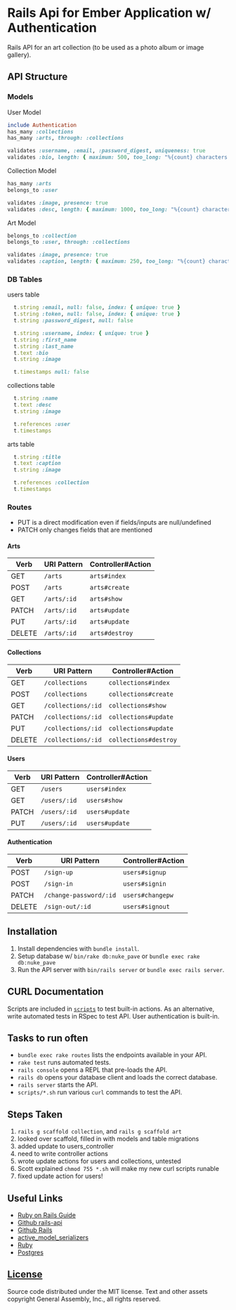 # Rails Api for Ember Application w/ Authentication

Rails API for an art collection (to be used as a photo album or image gallery).

## API Structure

### Models

User Model

```ruby
include Authentication
has_many :collections
has_many :arts, through: :collections

validates :username, :email, :password_digest, uniqueness: true
validates :bio, length: { maximum: 500, too_long: "%{count} characters is the maximum allowed" }
```

Collection Model

```ruby
has_many :arts
belongs_to :user

validates :image, presence: true
validates :desc, length: { maximum: 1000, too_long: "%{count} characters is the maximum allowed" }
```

Art Model

```ruby
belongs_to :collection
belongs_to :user, through: :collections

validates :image, presence: true
validates :caption, length: { maximum: 250, too_long: "%{count} characters is the maximum allowed" }
```

### DB Tables

users table

```ruby
  t.string :email, null: false, index: { unique: true }
  t.string :token, null: false, index: { unique: true }
  t.string :password_digest, null: false

  t.string :username, index: { unique: true }
  t.string :first_name
  t.string :last_name
  t.text :bio
  t.string :image

  t.timestamps null: false
```

collections table

```ruby
  t.string :name
  t.text :desc
  t.string :image

  t.references :user
  t.timestamps
```

arts table

```ruby
  t.string :title
  t.text :caption
  t.string :image

  t.references :collection
  t.timestamps
```

### Routes

-   PUT is a direct modification even if fields/inputs are null/undefined
-   PATCH only changes fields that are mentioned

#### Arts

| Verb   | URI Pattern | Controller#Action |
| -------|-------------|-------------------|
| GET    | `/arts`     | `arts#index`      |
| POST   | `/arts`     | `arts#create`     |
| GET    | `/arts/:id` | `arts#show`       |
| PATCH  | `/arts/:id` | `arts#update`     |
| PUT    | `/arts/:id` | `arts#update`     |
| DELETE | `/arts/:id` | `arts#destroy`    |

#### Collections

| Verb   | URI Pattern        | Controller#Action     |
| -------|--------------------|-----------------------|
| GET    | `/collections`     | `collections#index`   |
| POST   | `/collections`     | `collections#create`  |
| GET    | `/collections/:id` | `collections#show`    |
| PATCH  | `/collections/:id` | `collections#update`  |
| PUT    | `/collections/:id` | `collections#update`  |
| DELETE | `/collections/:id` | `collections#destroy` |

#### Users

| Verb  | URI Pattern  | Controller#Action |
|-------|--------------|-------------------|
| GET   | `/users`     | `users#index`     |
| GET   | `/users/:id` | `users#show`      |
| PATCH | `/users/:id` | `users#update`    |
| PUT   | `/users/:id` | `users#update`    |

#### Authentication

| Verb   | URI Pattern            | Controller#Action |
|--------|------------------------|-------------------|
| POST   | `/sign-up`             | `users#signup`    |
| POST   | `/sign-in`             | `users#signin`    |
| PATCH  | `/change-password/:id` | `users#changepw`  |
| DELETE | `/sign-out/:id`        | `users#signout`   |

## Installation

1.  Install dependencies with `bundle install`.
1.  Setup database w/ `bin/rake db:nuke_pave` or `bundle exec rake db:nuke_pave`
1.  Run the API server with `bin/rails server` or `bundle exec rails server`.

## CURL Documentation

Scripts are included in [`scripts`](scripts) to test built-in actions.
As an alternative, write automated tests in RSpec to test API.
User authentication is built-in.

## Tasks to run often

-   `bundle exec rake routes` lists the endpoints available in your API.
-   `rake test` runs automated tests.
-   `rails console` opens a REPL that pre-loads the API.
-   `rails db` opens your database client and loads the correct database.
-   `rails server` starts the API.
-   `scripts/*.sh` run various `curl` commands to test the API.

## Steps Taken

1.  `rails g scaffold collection`, and `rails g scaffold art`
1.  looked over scaffold, filled in with models and table migrations
1.  added update to users_controller
1.  need to write controller actions
1.  wrote update actions for users and collections, untested
1.  Scott explained `chmod 755 *.sh` will make my new curl scripts runable
1.  fixed update action for users!

## Useful Links

-   [Ruby on Rails Guide](http://guides.rubyonrails.org/)
-   [Github rails-api](https://github.com/rails-api/rails-api)
-   [Github Rails](https://github.com/rails/rails)
-   [active_model_serializers](https://github.com/rails-api/active_model_serializers)
-   [Ruby](https://www.ruby-lang.org/en/)
-   [Postgres](http://www.postgresql.org)

## [License](LICENSE)

Source code distributed under the MIT license. Text and other assets copyright
General Assembly, Inc., all rights reserved.
